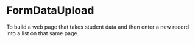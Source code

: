 # FormDataUpload
To build a web page that takes student data and then enter a new record into a list on that same page.
